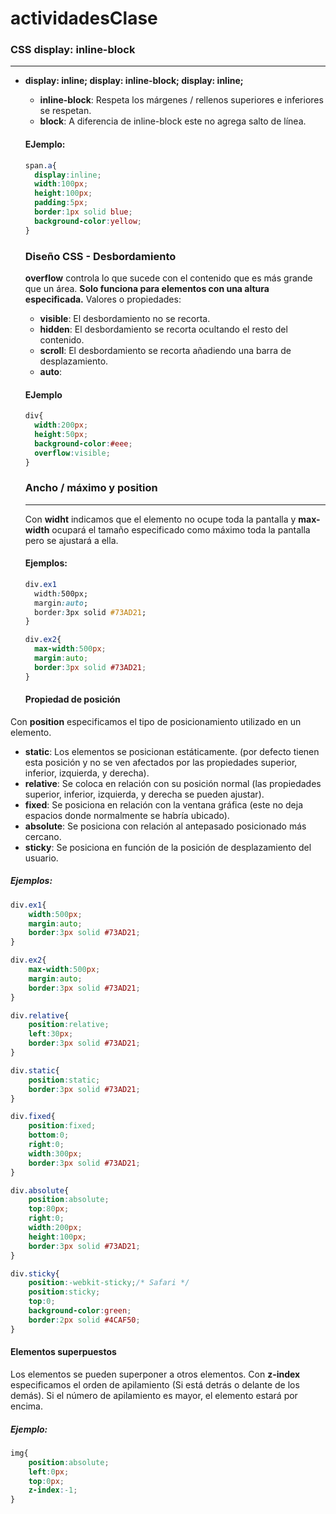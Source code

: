 # actividadesClase


### CSS display: inline-block
------------

- **display: inline; display: inline-block; display: inline;**
	- **inline-block**: Respeta los márgenes / rellenos superiores e inferiores se respetan.
	- **block**: A diferencia de inline-block este no agrega salto de línea.

  #### EJemplo:
  ```css
  span.a{
  	display:inline;
  	width:100px;
  	height:100px;
  	padding:5px;
  	border:1px solid blue;
  	background-color:yellow;
  }
  ```

  ### Diseño CSS - Desbordamiento
  **overflow** controla lo que sucede con el contenido que es más grande que un área.
  **Solo funciona para elementos con una altura especificada.**
  Valores o propiedades:
  - **visible**: El desbordamiento no se recorta.
  - **hidden**: El desbordamiento se recorta ocultando el resto del contenido.
  - **scroll**: El desbordamiento se recorta añadiendo una barra de desplazamiento.
  - **auto**:

  #### EJemplo
  ```css
  div{
  	width:200px;
  	height:50px;
  	background-color:#eee;
  	overflow:visible;
  }

  ```

  ### Ancho / máximo y position
  ------------
  Con **widht** indicamos que el elemento no ocupe toda la pantalla y **max-width** ocupará el tamaño especificado como máximo toda la pantalla pero se ajustará a ella.

  #### Ejemplos:
  ```css
  div.ex1
  	width:500px;
  	margin:auto;
  	border:3px solid #73AD21;
  }
  ```
  ```css
  div.ex2{
  	max-width:500px;
  	margin:auto;
  	border:3px solid #73AD21;
  }
  ```

  #### Propiedad de posición
Con **position** especificamos el tipo de posicionamiento utilizado en un elemento.
- **static**: Los elementos se posicionan estáticamente. (por defecto tienen esta posición y no se ven afectados por las propiedades superior, inferior, izquierda, y derecha).
- **relative**: Se coloca en relación con su posición normal (las propiedades superior, inferior, izquierda, y derecha se pueden ajustar).
- **fixed**: Se posiciona en relación con la ventana gráfica (este no deja espacios donde normalmente se habría ubicado).
- **absolute**: Se posiciona con relación al antepasado posicionado más cercano.
- **sticky**: Se posiciona en función de la posición de desplazamiento del usuario.

##### Ejemplos:
```css
div.ex1{
	width:500px;
	margin:auto;
	border:3px solid #73AD21;
}
```

```css
div.ex2{
	max-width:500px;
	margin:auto;
	border:3px solid #73AD21;
}
```
```css
div.relative{
	position:relative;
	left:30px;
	border:3px solid #73AD21;
}
```
```css
div.static{
	position:static;
	border:3px solid #73AD21;
}
```
```css
div.fixed{
	position:fixed;
	bottom:0;
	right:0;
	width:300px;
	border:3px solid #73AD21;
}
```
```css
div.absolute{
	position:absolute;
	top:80px;
	right:0;
	width:200px;
	height:100px;
	border:3px solid #73AD21;
}
```
```css
div.sticky{
	position:-webkit-sticky;/* Safari */
	position:sticky;
	top:0;
	background-color:green;
	border:2px solid #4CAF50;
}
```

#### Elementos superpuestos
Los elementos se pueden superponer a otros elementos.
Con **z-index** especificamos el orden de apilamiento (Si está detrás o delante de los demás).
Si el número de apilamiento es mayor, el elemento estará por encima.
##### Ejemplo:
```css
img{
	position:absolute;
	left:0px;
	top:0px;
	z-index:-1;
}
```
